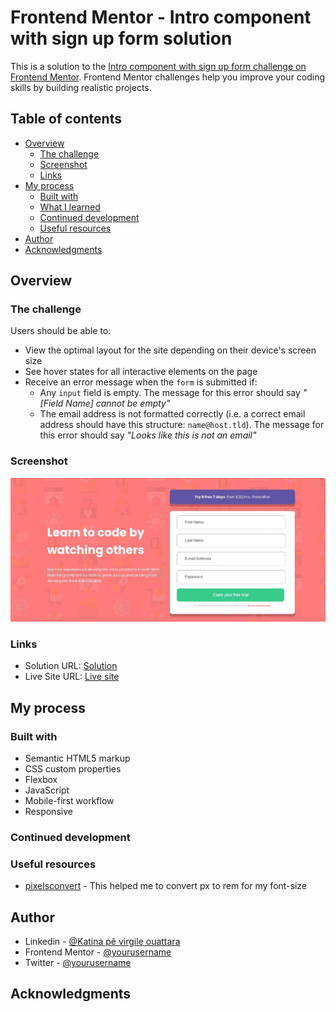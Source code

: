 # Frontend Mentor - Intro component with sign up form solution

This is a solution to the [Intro component with sign up form challenge on Frontend Mentor](https://www.frontendmentor.io/challenges/intro-component-with-signup-form-5cf91bd49edda32581d28fd1). Frontend Mentor challenges help you improve your coding skills by building realistic projects. 

## Table of contents

- [Overview](#overview)
  - [The challenge](#the-challenge)
  - [Screenshot](#screenshot)
  - [Links](#links)
- [My process](#my-process)
  - [Built with](#built-with)
  - [What I learned](#what-i-learned)
  - [Continued development](#continued-development)
  - [Useful resources](#useful-resources)
- [Author](#author)
- [Acknowledgments](#acknowledgments)

## Overview

### The challenge

Users should be able to:

- View the optimal layout for the site depending on their device's screen size
- See hover states for all interactive elements on the page
- Receive an error message when the `form` is submitted if:
  - Any `input` field is empty. The message for this error should say *"[Field Name] cannot be empty"*
  - The email address is not formatted correctly (i.e. a correct email address should have this structure: `name@host.tld`). The message for this error should say *"Looks like this is not an email"*

### Screenshot

![](images/screenshoot.jpeg)

### Links

- Solution URL: [Solution](https://github.com/Kaji17/Signup-Component)
- Live Site URL: [Live site](https://kaji17.github.io/Signup-Component/)

## My process

### Built with

- Semantic HTML5 markup
- CSS custom properties
- Flexbox
- JavaScript
- Mobile-first workflow
- Responsive

### Continued development
### Useful resources

- [pixelsconvert](https://pixelsconverter.com/px-to-rem) - This helped me to convert px to rem for my font-size
## Author

- Linkedin - [@Katina pê virgile ouattara](https://www.linkedin.com/in/katinaouattara/)
- Frontend Mentor - [@yourusername](https://www.frontendmentor.io/profile/yourusername)
- Twitter - [@yourusername](https://www.twitter.com/pevirgile)

## Acknowledgments